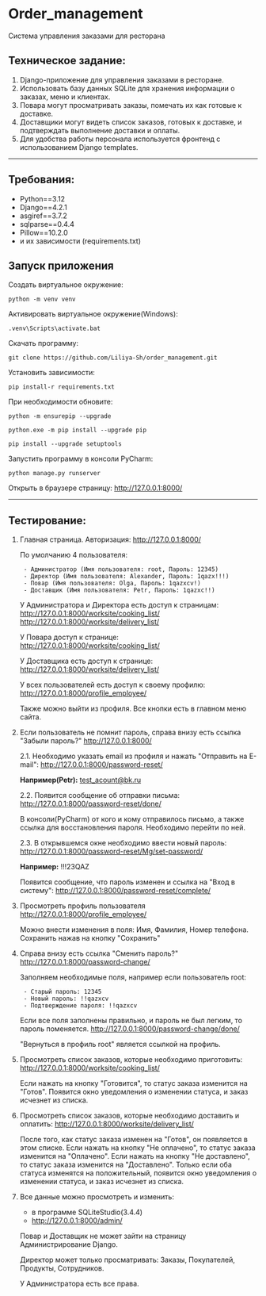 # Order_management
Система управления заказами для ресторана

## Техническое задание:

1. Django-приложение для управления заказами в ресторане.
2. Использовать базу данных SQLite для хранения информации о заказах, меню и клиентах.
3. Повара могут просматривать заказы, помечать их как готовые к доставке.
4. Доставщики могут видеть список заказов, готовых к доставке, и подтверждать выполнение доставки и оплаты.
5. Для удобства работы персонала используется фронтенд с использованием Django templates.

----------------------------------------------------------------------

##  Требования:

 - Python==3.12
 - Django==4.2.1
 - asgiref==3.7.2
 - sqlparse==0.4.4
 - Pillow==10.2.0
 - и их зависимости (requirements.txt)

## Запуск приложения

Создать виртуальное окружение:

    python -m venv venv

Активировать виртуальное окружение(Windows):

    .venv\Scripts\activate.bat

Скачать программу:

    git clone https://github.com/Liliya-Sh/order_management.git

Установить зависимости:

    pip install-r requirements.txt

При необходимости обновите: 

    python -m ensurepip --upgrade

    python.exe -m pip install --upgrade pip 

    pip install --upgrade setuptools

Запустить программу в консоли PyCharm:

    python manage.py runserver

Открыть в браузере страницу:  http://127.0.0.1:8000/
______________________________________________________________________

## Тестирование:

1. Главная страница. Авторизация:
    http://127.0.0.1:8000/

    По умолчанию 4 пользователя:

        - Администратор (Имя пользователя: root, Пароль: 12345)
        - Директор (Имя пользователя: Alexander, Пароль: 1qazx!!!)
        - Повар (Имя пользователя: Olga, Пароль: 1qazxcv!)
        - Доставщик (Имя пользователя: Petr, Пароль: 1qazxc!!)

    У Администратора и Директора есть доступ к страницам:
    http://127.0.0.1:8000/worksite/cooking_list/
    http://127.0.0.1:8000/worksite/delivery_list/

    У Повара доступ к странице:
    http://127.0.0.1:8000/worksite/cooking_list/

    У Доставщика есть доступ к странице:
    http://127.0.0.1:8000/worksite/delivery_list/
    
    У всех пользователей есть доступ к своему профилю:
    http://127.0.0.1:8000/profile_employee/

    Также можно выйти из профиля.
    Все кнопки есть в главном меню сайта.

2. Если пользователь не помнит пароль, справа внизу есть ссылка "Забыли пароль?"
    http://127.0.0.1:8000/

    2.1. Необходимо указать email из профиля и нажать "Отправить на E-mail":
         http://127.0.0.1:8000/password-reset/

      **Например(Petr):** test_acount@bk.ru

    2.2. Появится сообщение об отправки письма:
         http://127.0.0.1:8000/password-reset/done/

      В консоли(PyCharm) от кого и кому отправилось письмо, а также ссылка для восстановления пароля.
      Необходимо перейти по ней.
    
    2.3. В открывшемся окне необходимо ввести новый пароль:
         http://127.0.0.1:8000/password-reset/Mg/set-password/

      **Например:** !!!23QAZ

      Появится сообщение, что пароль изменен и ссылка на "Вход в систему":
      http://127.0.0.1:8000/password-reset/complete/

3. Просмотреть профиль пользователя
    http://127.0.0.1:8000/profile_employee/

    Можно внести изменения в поля: Имя, Фамилия, Номер телефона.
    Сохранить нажав на кнопку "Сохранить"

4. Справа внизу есть ссылка "Сменить пароль?"
    http://127.0.0.1:8000/password-change/

    Заполняем необходимые поля, например если пользователь root:

        - Старый пароль: 12345
        - Новый пароль: !!qazxcv
        - Подтверждение пароля: !!qazxcv

    Если все поля заполнены правильно, и пароль не был легким, то пароль поменяется.
    http://127.0.0.1:8000/password-change/done/

    "Вернуться в профиль root" является ссылкой на профиль.

5. Просмотреть список заказов, которые необходимо приготовить:
    http://127.0.0.1:8000/worksite/cooking_list/
    
    Если нажать на кнопку "Готовится", то статус заказа изменится на "Готов".
    Появится окно уведомления о изменении статуса, и заказ исчезнет из списка.

6. Просмотреть список заказов, которые необходимо доставить и оплатить:
    http://127.0.0.1:8000/worksite/delivery_list/

    После того, как статус заказа изменен на "Готов", он появляется в этом списке.
    Если нажать на кнопку "Не оплачено", то статус заказа изменится на "Оплачено".
    Если нажать на кнопку "Не доставлено", то статус заказа изменится на "Доставлено".
    Только если оба статуса изменятся на положительный, появится окно уведомления о 
    изменении статуса, и заказ исчезнет из списка.

7. Все данные можно просмотреть и изменить:
   - в программе SQLiteStudio(3.4.4)
   - http://127.0.0.1:8000/admin/

    Повар и Доставщик не может зайти на страницу Администрирование Django.
    
    Директор может только просматривать: Заказы, Покупателей, Продукты, 
    Сотрудников.
    
    У Администратора есть все права.
